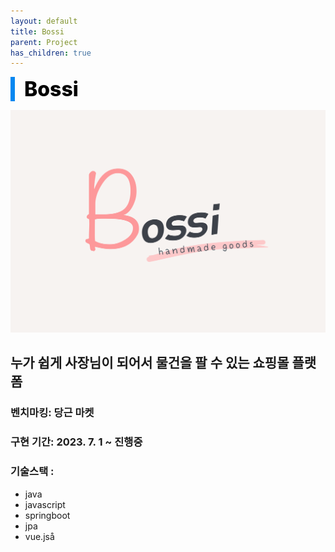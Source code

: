 ```yaml
---
layout: default
title: Bossi
parent: Project
has_children: true
---
```


<div style="font-size:32px; font-weight: 800; border-left: 7px solid #0687f0; padding-left:15px !important; color:#000000">Bossi</div>

![로고](/assets/images/Project/Bossi/Bossi_logo.png)

## 누가 쉽게 사장님이 되어서 물건을 팔 수 있는 쇼핑몰 플랫폼

### 벤치마킹: 당근 마켓
### 구현 기간:  2023. 7. 1 ~ 진행중

          

### 기술스택 :
* java
* javascript
* springboot
* jpa
* vue.jså
 